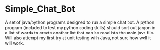 # Simple_Chat_Bot
A set of java/python programs designed to run a simple chat bot. A python program (included to test my python coding skills) should sort out jargon in a list of words to create another list that can be read into the main java file. Will also attempt my first try at unit testing with Java, not sure how well it will work. 
